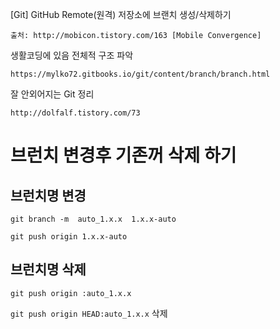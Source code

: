 

[Git] GitHub Remote(원격) 저장소에 브랜치 생성/삭제하기

    출처: http://mobicon.tistory.com/163 [Mobile Convergence]




생활코딩에 있음  전체적 구조 파악

    https://mylko72.gitbooks.io/git/content/branch/branch.html



잘 안외어지는 Git 정리

    http://dolfalf.tistory.com/73


# 브런치 변경후 기존꺼 삭제 하기

## 브런치명 변경 

`git branch -m  auto_1.x.x  1.x.x-auto`

`git push origin 1.x.x-auto`


## 브런치명 삭제


`git push origin :auto_1.x.x`

`git push origin HEAD:auto_1.x.x` 삭제
